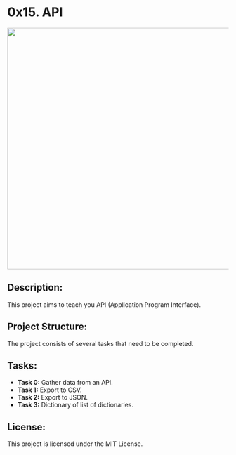 #  0x15. API  

<p align="center"> <img src="https://i.ytimg.com/vi/xjigCDPmvIk/maxresdefault.jpg" width="550" higth="550">

## Description:

This project aims to teach you API (Application Program Interface).

## Project Structure:

The project consists of several tasks that need to be completed.

## Tasks:

- **Task 0:** Gather data from an API.
- **Task 1:** Export to CSV.
- **Task 2:** Export to JSON.
- **Task 3:** Dictionary of list of dictionaries.


## License:

This project is licensed under the MIT License.


